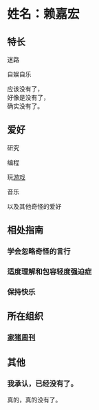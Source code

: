 # 姓名：赖嘉宏

## 特长

迷路

自娱自乐

应该没有了，  
好像是没有了，  
确实没有了。

## 爱好

研究

编程

玩[游戏](ys/)

音乐

以及其他奇怪的爱好

## 相处指南

### 学会忽略奇怪的言行

### 适度理解和包容轻度强迫症

### 保持快乐

## 所在组织

### [家猪周刊](https://www.homepigweekly.cn/)

## 其他

### 我承认，已经没有了。

真的，真的没有了。
